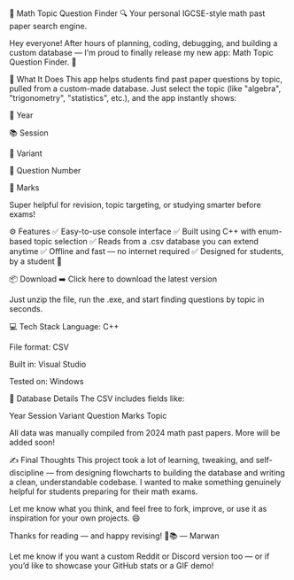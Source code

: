 📘 Math Topic Question Finder 🔍
Your personal IGCSE-style math past paper search engine.

Hey everyone! After hours of planning, coding, debugging, and building a custom database — I'm proud to finally release my new app: Math Topic Question Finder. 🎉

🧠 What It Does
This app helps students find past paper questions by topic, pulled from a custom-made database. Just select the topic (like "algebra", "trigonometry", "statistics", etc.), and the app instantly shows:

📅 Year

📚 Session

🧾 Variant

🧮 Question Number

🔢 Marks

Super helpful for revision, topic targeting, or studying smarter before exams!

⚙️ Features
✅ Easy-to-use console interface
✅ Built using C++ with enum-based topic selection
✅ Reads from a .csv database you can extend anytime
✅ Offline and fast — no internet required
✅ Designed for students, by a student 💪

📦 Download
➡️ Click here to download the latest version

Just unzip the file, run the .exe, and start finding questions by topic in seconds.

💻 Tech Stack
Language: C++

File format: CSV

Built in: Visual Studio

Tested on: Windows

🧰 Database Details
The CSV includes fields like:

Year	Session	Variant	Question	Marks	Topic

All data was manually compiled from 2024 math past papers. More will be added soon!

✍️ Final Thoughts
This project took a lot of learning, tweaking, and self-discipline — from designing flowcharts to building the database and writing a clean, understandable codebase. I wanted to make something genuinely helpful for students preparing for their math exams.

Let me know what you think, and feel free to fork, improve, or use it as inspiration for your own projects. 😄

Thanks for reading — and happy revising! 🧠📚
— Marwan

Let me know if you want a custom Reddit or Discord version too — or if you’d like to showcase your GitHub stats or a GIF demo!
